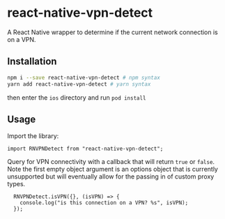# react-native-vpn-detect

A React Native wrapper to determine if the current network connection is on a VPN.

## Installation

```bash
npm i --save react-native-vpn-detect # npm syntax
yarn add react-native-vpn-detect # yarn syntax
```
then enter the `ios` directory and run `pod install`

## Usage

Import the library:
```
import RNVPNDetect from "react-native-vpn-detect";
```
Query for VPN connectivity with a callback that will return `true` or `false`.  Note the first empty object argument is an options object that is currently unsupported but will eventually allow for the passing in of custom proxy types.

```
  RNVPNDetect.isVPN({}, (isVPN) => {
    console.log("is this connection on a VPN? %s", isVPN);
  });
```
